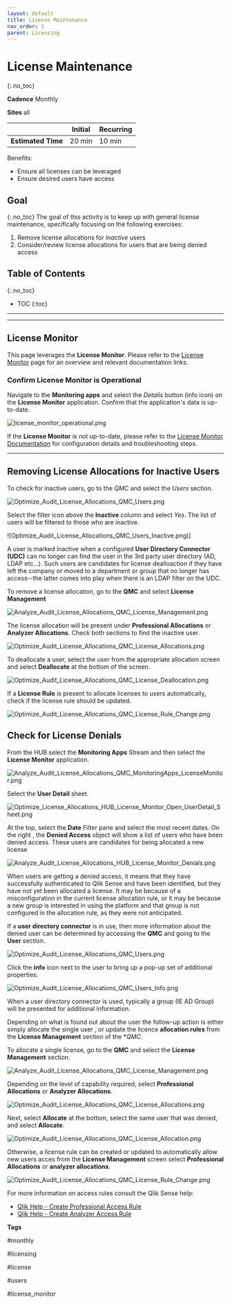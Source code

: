 ```yaml
---
layout: default
title: License Maintenance
nav_order: 1
parent: Licensing
---
```


# License Maintenance
{:.no_toc}

**Cadence** <span class="label cadence">Monthly</span>

**Sites** <span class="label all">all</span>

|                                  		                  | Initial | Recurring |
|---------------------------------------------------------|---------|-----------|
| <i class="far fa-clock fa-sm"></i> **Estimated Time**   | 20 min | 10 min    |

Benefits:

  - Ensure all licenses can be leveraged
  - Ensure desired users have access 

## Goal
{:.no_toc}
The goal of this activity is to keep up with general license maintenance, specifically focusing on the following exercises:

1. Remove license allocations for _Inactive_ users
2. Consider/review license allocations for users that are being denied access

## Table of Contents
{:.no_toc}

* TOC
{:toc}

-------------------------

-------------------------

## License Monitor

This page leverages the **License Monitor**. Please refer to the [License Monitor](../tooling/license_monitor.md) page for an overview and relevant documentation links.

### Confirm License Monitor is Operational

Navigate to the **Monitoring apps** and select the _Details_ button (info icon) on the **License Monitor** application. Confirm that the application's data is up-to-date.

![license_monitor_operational.png](images/license_monitor_operational.png)

If the **License Monitor** is not up-to-date, please refer to the [License Monitor Documentation](../tooling/license_monitor.md#documentation) for configuration details and troubleshooting steps.

-------------------------


## Removing License Allocations for Inactive Users

To check for inactive users, go to the _QMC_ and select the _Users_ section.

![Optimize_Audit_License_Allocations_QMC_Users.png](images/Optimize_Audit_License_Allocations_QMC_Users.png)

Select the filter icon above the **Inactive** column and select _Yes_. The list of users will be filtered to those who are inactive. 

![Optimize_Audit_License_Allocations_QMC_Users_Inactive.png)]

A user is marked inactive when a configured **User Directory Connector (UDC)** can no longer can find the user in the 3rd party user directory (AD, LDAP etc...).  Such users are candidates for license dealloaction if they have left the company or moved to a department or group that no longer has access--the latter comes into play when there is an LDAP filter on the UDC.

To remove a license allocation, go to the **QMC** and select **License Management**

![Analyze_Audit_License_Allocations_QMC_License_Management.png](images/Analyze_Audit_License_Allocations_QMC_License_Management.png)

The license allocation will be present under **Professional Allocations** or **Analyzer Allocations**. Check both sections to find the inactive user.

![Optimize_Audit_License_Allocations_QMC_License_Allocations.png](images/Optimize_Audit_License_Allocations_QMC_License_Allocations.png)

To deallocate a user, select the user from the appropriate allocation screen and select **Deallocate** at the bottom of the screen.

![Optimize_Audit_License_Allocations_QMC_License_Deallocation.png](images/Optimize_Audit_License_Allocations_QMC_License_Deallocation.png)

If a **License Rule** is present to allocate licenses to users automatically, check if the license rule should be updated. 

![Optimize_Audit_License_Allocations_QMC_License_Rule_Change.png](images/Optimize_Audit_License_Allocations_QMC_License_Rule_Change.png)

## Check for License Denials

From the HUB select the **Monitoring Apps** Stream and then select the **License Monitor** application.

![Analyze_Audit_License_Allocations_QMC_MonitoringApps_LicenseMonitor.png](images/Analyze_Audit_License_Allocations_QMC_MonitoringApps_LicenseMonitor.png)

Select the **User Detail** sheet.

![Optimize_License_Allocations_HUB_License_Monitor_Open_UserDetail_Sheet.png](images/Optimize_License_Allocations_HUB_License_Monitor_Open_UserDetail_Sheet.png)

At the top, select the **Date** Filter pane and select the most recent dates.  On the right , the **Denied Access** object will show a list of users who have been denied access. These users are candidates for being allocated a new license

![Analyze_Audit_License_Allocations_HUB_License_Monitor_Denials.png](images/Analyze_Audit_License_Allocations_HUB_License_Monitor_Denials.png)

When users are getting a denied access, it means that they have successfully authenticated to Qlik Sense and have been identified, but they have not yet been allocated a license. It may be because of a misconfiguration in the current license allocation rule, or it may be because a new group is interested in using the platform and that group is not configured in the allocation rule, as they were not anticipated.

If a **user directory connector** is in use, then more information about the denied user can be determined by accessing the **QMC** and going to the **User** section. 

![Optimize_Audit_License_Allocations_QMC_Users.png](images/Optimize_Audit_License_Allocations_QMC_Users.png)

Click the **info** icon next to the user to bring up a pop-up set of additional properties. 

![Optimize_Audit_License_Allocations_QMC_Users_Info.png](images/Optimize_Audit_License_Allocations_QMC_Users_Info.png)

When a user directory connector is used, typically a group (IE AD Group) will be presented for additional information.

Depending on what is found out about the user the follow-up action is either simply  allocate the single user , or update the licence **allocation rules** from the **License Management** section of the **QMC*.

To allocate a single license,  go to the **QMC** and select the **License Management** section.

![Analyze_Audit_License_Allocations_QMC_License_Management.png](images/Analyze_Audit_License_Allocations_QMC_License_Management.png)

Depending on the level of capability required, select **Professional Allocations** or **Analyzer Allocations**.

![Optimize_Audit_License_Allocations_QMC_License_Allocations.png](images/Optimize_Audit_License_Allocations_QMC_License_Allocations.png)

Next, select **Allocate** at the bottom, select the same user that was denied, and select **Allocate**.

![Optimize_Audit_License_Allocations_QMC_License_Allocation.png](images/Optimize_Audit_License_Allocations_QMC_License_Allocation.png)

Otherwise, a license rule can be created or updated to automatically allow new users acces from the **License Management** screen select **Professional Allocations** or **analyzer allocations**.  

![Optimize_Audit_License_Allocations_QMC_License_Rule_Change.png](images/Optimize_Audit_License_Allocations_QMC_License_Rule_Change.png)

For more information on access rules consult the Qlik Sense help:

- [Qlik Help - Create Professional Access Rule](https://help.qlik.com/en-US/sense-admin/February2020/Subsystems/DeployAdministerQSE/Content/Sense_DeployAdminister/QSEoW/Administer_QSEoW/Managing_QSEoW/create-professional-access-rule.htm)
- [Qlik Help - Create Analyzer Access Rule](https://help.qlik.com/en-US/sense-admin/February2020/Subsystems/DeployAdministerQSE/Content/Sense_DeployAdminister/QSEoW/Administer_QSEoW/Managing_QSEoW/create-analyzer-access-rule.htm)

**Tags**

#monthly

#licensing

#license

#users

#license_monitor

&nbsp;
